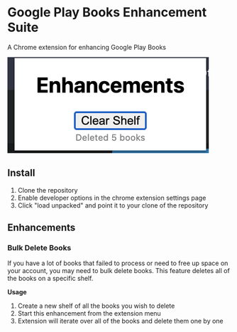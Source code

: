 # Google Play Books Enhancement Suite

A Chrome extension for enhancing Google Play Books

<img src="https://github.com/MagsMagnoli/google-play-books-enhancement-suite/blob/main/docs/screenshot.png" />

## Install

1. Clone the repository
2. Enable developer options in the chrome extension settings page
3. Click "load unpacked" and point it to your clone of the repository

## Enhancements

### Bulk Delete Books

If you have a lot of books that failed to process or need to free up space on your account, you may need to bulk delete books. This feature deletes all of the books on a specific shelf. 

**Usage**

1. Create a new shelf of all the books you wish to delete
2. Start this enhancement from the extension menu
3. Extension will iterate over all of the books and delete them one by one
